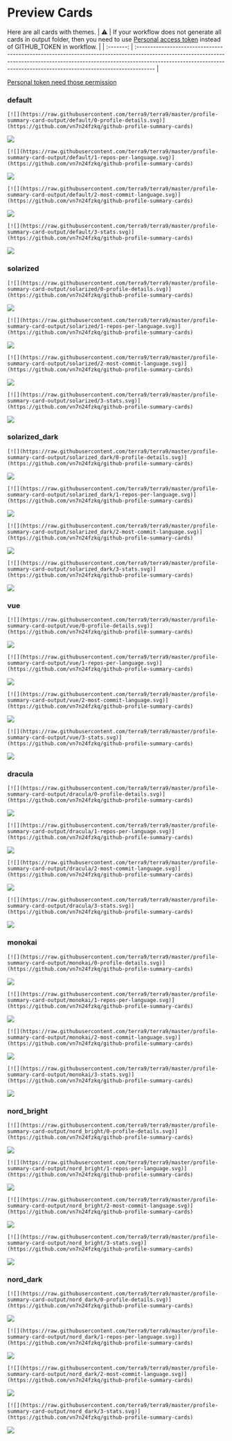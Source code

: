 
# Preview Cards

Here are all cards with themes.
| :warning: | If your workflow does not generate all cards in output folder, then you need to use [Personal access token](https://docs.github.com/en/actions/configuring-and-managing-workflows/creating-and-storing-encrypted-secrets) instead of GITHUB_TOKEN in workflow. |
| :-------: | :------------------------------------------------------------------------------------------------------------------------------------------------------------------------------------------------------------------------------------------------ |

[Personal token need those permission](https://github.com/vn7n24fzkq/github-profile-summary-cards/wiki/Personal-access-token-permissions)


### default


```
[![](https://raw.githubusercontent.com/terra9/terra9/master/profile-summary-card-output/default/0-profile-details.svg)](https://github.com/vn7n24fzkq/github-profile-summary-cards)
```
![](https://raw.githubusercontent.com/terra9/terra9/master/profile-summary-card-output/default/0-profile-details.svg)


```
[![](https://raw.githubusercontent.com/terra9/terra9/master/profile-summary-card-output/default/1-repos-per-language.svg)](https://github.com/vn7n24fzkq/github-profile-summary-cards)
```
![](https://raw.githubusercontent.com/terra9/terra9/master/profile-summary-card-output/default/1-repos-per-language.svg)


```
[![](https://raw.githubusercontent.com/terra9/terra9/master/profile-summary-card-output/default/2-most-commit-language.svg)](https://github.com/vn7n24fzkq/github-profile-summary-cards)
```
![](https://raw.githubusercontent.com/terra9/terra9/master/profile-summary-card-output/default/2-most-commit-language.svg)


```
[![](https://raw.githubusercontent.com/terra9/terra9/master/profile-summary-card-output/default/3-stats.svg)](https://github.com/vn7n24fzkq/github-profile-summary-cards)
```
![](https://raw.githubusercontent.com/terra9/terra9/master/profile-summary-card-output/default/3-stats.svg)


### solarized


```
[![](https://raw.githubusercontent.com/terra9/terra9/master/profile-summary-card-output/solarized/0-profile-details.svg)](https://github.com/vn7n24fzkq/github-profile-summary-cards)
```
![](https://raw.githubusercontent.com/terra9/terra9/master/profile-summary-card-output/solarized/0-profile-details.svg)


```
[![](https://raw.githubusercontent.com/terra9/terra9/master/profile-summary-card-output/solarized/1-repos-per-language.svg)](https://github.com/vn7n24fzkq/github-profile-summary-cards)
```
![](https://raw.githubusercontent.com/terra9/terra9/master/profile-summary-card-output/solarized/1-repos-per-language.svg)


```
[![](https://raw.githubusercontent.com/terra9/terra9/master/profile-summary-card-output/solarized/2-most-commit-language.svg)](https://github.com/vn7n24fzkq/github-profile-summary-cards)
```
![](https://raw.githubusercontent.com/terra9/terra9/master/profile-summary-card-output/solarized/2-most-commit-language.svg)


```
[![](https://raw.githubusercontent.com/terra9/terra9/master/profile-summary-card-output/solarized/3-stats.svg)](https://github.com/vn7n24fzkq/github-profile-summary-cards)
```
![](https://raw.githubusercontent.com/terra9/terra9/master/profile-summary-card-output/solarized/3-stats.svg)


### solarized_dark


```
[![](https://raw.githubusercontent.com/terra9/terra9/master/profile-summary-card-output/solarized_dark/0-profile-details.svg)](https://github.com/vn7n24fzkq/github-profile-summary-cards)
```
![](https://raw.githubusercontent.com/terra9/terra9/master/profile-summary-card-output/solarized_dark/0-profile-details.svg)


```
[![](https://raw.githubusercontent.com/terra9/terra9/master/profile-summary-card-output/solarized_dark/1-repos-per-language.svg)](https://github.com/vn7n24fzkq/github-profile-summary-cards)
```
![](https://raw.githubusercontent.com/terra9/terra9/master/profile-summary-card-output/solarized_dark/1-repos-per-language.svg)


```
[![](https://raw.githubusercontent.com/terra9/terra9/master/profile-summary-card-output/solarized_dark/2-most-commit-language.svg)](https://github.com/vn7n24fzkq/github-profile-summary-cards)
```
![](https://raw.githubusercontent.com/terra9/terra9/master/profile-summary-card-output/solarized_dark/2-most-commit-language.svg)


```
[![](https://raw.githubusercontent.com/terra9/terra9/master/profile-summary-card-output/solarized_dark/3-stats.svg)](https://github.com/vn7n24fzkq/github-profile-summary-cards)
```
![](https://raw.githubusercontent.com/terra9/terra9/master/profile-summary-card-output/solarized_dark/3-stats.svg)


### vue


```
[![](https://raw.githubusercontent.com/terra9/terra9/master/profile-summary-card-output/vue/0-profile-details.svg)](https://github.com/vn7n24fzkq/github-profile-summary-cards)
```
![](https://raw.githubusercontent.com/terra9/terra9/master/profile-summary-card-output/vue/0-profile-details.svg)


```
[![](https://raw.githubusercontent.com/terra9/terra9/master/profile-summary-card-output/vue/1-repos-per-language.svg)](https://github.com/vn7n24fzkq/github-profile-summary-cards)
```
![](https://raw.githubusercontent.com/terra9/terra9/master/profile-summary-card-output/vue/1-repos-per-language.svg)


```
[![](https://raw.githubusercontent.com/terra9/terra9/master/profile-summary-card-output/vue/2-most-commit-language.svg)](https://github.com/vn7n24fzkq/github-profile-summary-cards)
```
![](https://raw.githubusercontent.com/terra9/terra9/master/profile-summary-card-output/vue/2-most-commit-language.svg)


```
[![](https://raw.githubusercontent.com/terra9/terra9/master/profile-summary-card-output/vue/3-stats.svg)](https://github.com/vn7n24fzkq/github-profile-summary-cards)
```
![](https://raw.githubusercontent.com/terra9/terra9/master/profile-summary-card-output/vue/3-stats.svg)


### dracula


```
[![](https://raw.githubusercontent.com/terra9/terra9/master/profile-summary-card-output/dracula/0-profile-details.svg)](https://github.com/vn7n24fzkq/github-profile-summary-cards)
```
![](https://raw.githubusercontent.com/terra9/terra9/master/profile-summary-card-output/dracula/0-profile-details.svg)


```
[![](https://raw.githubusercontent.com/terra9/terra9/master/profile-summary-card-output/dracula/1-repos-per-language.svg)](https://github.com/vn7n24fzkq/github-profile-summary-cards)
```
![](https://raw.githubusercontent.com/terra9/terra9/master/profile-summary-card-output/dracula/1-repos-per-language.svg)


```
[![](https://raw.githubusercontent.com/terra9/terra9/master/profile-summary-card-output/dracula/2-most-commit-language.svg)](https://github.com/vn7n24fzkq/github-profile-summary-cards)
```
![](https://raw.githubusercontent.com/terra9/terra9/master/profile-summary-card-output/dracula/2-most-commit-language.svg)


```
[![](https://raw.githubusercontent.com/terra9/terra9/master/profile-summary-card-output/dracula/3-stats.svg)](https://github.com/vn7n24fzkq/github-profile-summary-cards)
```
![](https://raw.githubusercontent.com/terra9/terra9/master/profile-summary-card-output/dracula/3-stats.svg)


### monokai


```
[![](https://raw.githubusercontent.com/terra9/terra9/master/profile-summary-card-output/monokai/0-profile-details.svg)](https://github.com/vn7n24fzkq/github-profile-summary-cards)
```
![](https://raw.githubusercontent.com/terra9/terra9/master/profile-summary-card-output/monokai/0-profile-details.svg)


```
[![](https://raw.githubusercontent.com/terra9/terra9/master/profile-summary-card-output/monokai/1-repos-per-language.svg)](https://github.com/vn7n24fzkq/github-profile-summary-cards)
```
![](https://raw.githubusercontent.com/terra9/terra9/master/profile-summary-card-output/monokai/1-repos-per-language.svg)


```
[![](https://raw.githubusercontent.com/terra9/terra9/master/profile-summary-card-output/monokai/2-most-commit-language.svg)](https://github.com/vn7n24fzkq/github-profile-summary-cards)
```
![](https://raw.githubusercontent.com/terra9/terra9/master/profile-summary-card-output/monokai/2-most-commit-language.svg)


```
[![](https://raw.githubusercontent.com/terra9/terra9/master/profile-summary-card-output/monokai/3-stats.svg)](https://github.com/vn7n24fzkq/github-profile-summary-cards)
```
![](https://raw.githubusercontent.com/terra9/terra9/master/profile-summary-card-output/monokai/3-stats.svg)


### nord_bright


```
[![](https://raw.githubusercontent.com/terra9/terra9/master/profile-summary-card-output/nord_bright/0-profile-details.svg)](https://github.com/vn7n24fzkq/github-profile-summary-cards)
```
![](https://raw.githubusercontent.com/terra9/terra9/master/profile-summary-card-output/nord_bright/0-profile-details.svg)


```
[![](https://raw.githubusercontent.com/terra9/terra9/master/profile-summary-card-output/nord_bright/1-repos-per-language.svg)](https://github.com/vn7n24fzkq/github-profile-summary-cards)
```
![](https://raw.githubusercontent.com/terra9/terra9/master/profile-summary-card-output/nord_bright/1-repos-per-language.svg)


```
[![](https://raw.githubusercontent.com/terra9/terra9/master/profile-summary-card-output/nord_bright/2-most-commit-language.svg)](https://github.com/vn7n24fzkq/github-profile-summary-cards)
```
![](https://raw.githubusercontent.com/terra9/terra9/master/profile-summary-card-output/nord_bright/2-most-commit-language.svg)


```
[![](https://raw.githubusercontent.com/terra9/terra9/master/profile-summary-card-output/nord_bright/3-stats.svg)](https://github.com/vn7n24fzkq/github-profile-summary-cards)
```
![](https://raw.githubusercontent.com/terra9/terra9/master/profile-summary-card-output/nord_bright/3-stats.svg)


### nord_dark


```
[![](https://raw.githubusercontent.com/terra9/terra9/master/profile-summary-card-output/nord_dark/0-profile-details.svg)](https://github.com/vn7n24fzkq/github-profile-summary-cards)
```
![](https://raw.githubusercontent.com/terra9/terra9/master/profile-summary-card-output/nord_dark/0-profile-details.svg)


```
[![](https://raw.githubusercontent.com/terra9/terra9/master/profile-summary-card-output/nord_dark/1-repos-per-language.svg)](https://github.com/vn7n24fzkq/github-profile-summary-cards)
```
![](https://raw.githubusercontent.com/terra9/terra9/master/profile-summary-card-output/nord_dark/1-repos-per-language.svg)


```
[![](https://raw.githubusercontent.com/terra9/terra9/master/profile-summary-card-output/nord_dark/2-most-commit-language.svg)](https://github.com/vn7n24fzkq/github-profile-summary-cards)
```
![](https://raw.githubusercontent.com/terra9/terra9/master/profile-summary-card-output/nord_dark/2-most-commit-language.svg)


```
[![](https://raw.githubusercontent.com/terra9/terra9/master/profile-summary-card-output/nord_dark/3-stats.svg)](https://github.com/vn7n24fzkq/github-profile-summary-cards)
```
![](https://raw.githubusercontent.com/terra9/terra9/master/profile-summary-card-output/nord_dark/3-stats.svg)

